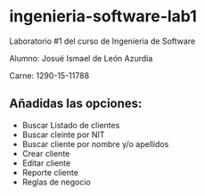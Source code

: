# ingenieria-software-lab1
Laboratorio #1 del curso de Ingenieria de Software

Alumno: Josué Ismael de León Azurdia

Carne: 1290-15-11788

## Añadidas las opciones:
 - Buscar Listado de clientes
 - Buscar cleinte por NIT
 - Buscar cliente por nombre y/o apellidos
 - Crear cliente
 - Editar cliente
 - Reporte cliente
 - Reglas de negocio
